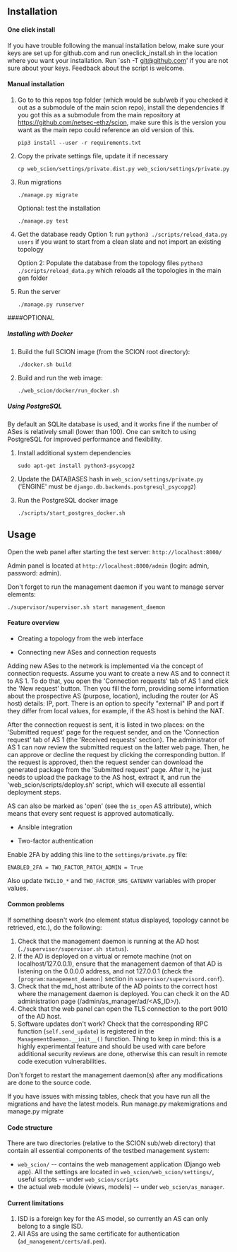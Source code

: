## Installation

#### One click install

If you have trouble following the manual installation below, make sure your keys are set up for github.com and run oneclick_install.sh in the location where you want your installation.
Run `ssh -T git@github.com' if you are not sure about your keys.
Feedback about the script is welcome.

#### Manual installation

1. Go to to this repos top folder (which would be sub/web if you checked it out as a submodule of the main scion repo), install the dependencies
    If you got this as a submodule from the main repository at https://github.com/netsec-ethz/scion, make sure this is the version you want as the main repo could reference an old version of this.

    `pip3 install --user -r requirements.txt`

2. Copy the private settings file, update it if necessary

    `cp web_scion/settings/private.dist.py web_scion/settings/private.py`

2. Run migrations

    `./manage.py migrate`

    Optional: test the installation

    `./manage.py test`

3. Get the database ready
    Option 1: run `python3 ./scripts/reload_data.py users` if you want to start from a clean slate and not import an existing topology

    Option 2: Populate the database from the topology files
    `python3 ./scripts/reload_data.py` which reloads all the topologies in the main gen folder

4. Run the server

    `./manage.py runserver`


####OPTIONAL
##### Installing with Docker

1. Build the full SCION image (from the SCION root directory):

    `./docker.sh build`

2. Build and run the web image:

    `./web_scion/docker/run_docker.sh`

##### Using PostgreSQL

By default an SQLite database is used, and it works fine if the number of ASes is relatively small (lower than 100). One can switch to using PostgreSQL for improved performance and flexibility.

1. Install additional system dependencies

    `sudo apt-get install python3-psycopg2`

2. Update the DATABASES hash in `web_scion/settings/private.py` ('ENGINE' must be `django.db.backends.postgresql_psycopg2`)

3. Run the PostgreSQL docker image

    `./scripts/start_postgres_docker.sh`

## Usage

 Open the web panel after starting the test server: `http://localhost:8000/`

 Admin panel is located at `http://localhost:8000/admin` (login: admin, password: admin).

 Don't forget to run the management daemon if you want to manage server elements:

    ./supervisor/supervisor.sh start management_daemon


#### Feature overview

* Creating a topology from the web interface

* Connecting new ASes and connection requests

Adding new ASes to the network is implemented via the concept of connection requests. Assume you want to create a new AS and to connect it to AS 1. To do that, you open the 'Connection requests' tab of AS 1 and click the 'New request' button. Then you fill the form, providing some information about the prospective AS (purpose, location), including the router (or AS host) details: IP, port. There is an option to specify "external" IP and port if they differ from local values, for example, if the AS host is behind the NAT.

After the connection request is sent, it is listed in two places: on the 'Submitted request' page for the request sender, and on the 'Connection request' tab of AS 1 (the 'Received requests' section). The administrator of AS 1 can now review the submitted request on the latter web page. Then, he can approve or decline the request by clicking the corresponding button. If the request is approved, then the request sender can download the generated package from the 'Submitted request' page. After it, he just needs to upload the package to the AS host, extract it, and run the 'web_scion/scripts/deploy.sh' script, which will execute all essential deployment steps.

AS can also be marked as 'open' (see the `is_open` AS attribute), which means that every sent request is approved automatically.

* Ansible integration

* Two-factor authentication

Enable 2FA by adding this line to the `settings/private.py` file:

```
ENABLED_2FA = TWO_FACTOR_PATCH_ADMIN = True

```

Also update `TWILIO_*` and `TWO_FACTOR_SMS_GATEWAY` variables with proper values.

#### Common problems

If something doesn't work (no element status displayed, topology cannot be retrieved, etc.), do the following:

1. Check that the management daemon is running at the AD host (`./supervisor/supervisor.sh status`).
2. If the AD is deployed on a virtual or remote machine (not on localhost/127.0.0.1), ensure that the management daemon of that AD is listening on the 0.0.0.0 address, and not 127.0.0.1 (check the `[program:management_daemon]` section in `supervisor/supervisord.conf`).
3. Check that the md_host attribute of the AD points to the correct host where the management daemon is deployed. You can check it on the AD administration page (/admin/as_manager/ad/<AS_ID>/).
4. Check that the web panel can open the TLS connection to the port 9010 of the AD host.
5. Software updates don't work? Check that the corresponding RPC function (`self.send_update`) is registered in the `ManagementDaemon.__init__()` function. Thing to keep in mind: this is a highly experimental feature and should be used with care before additional security reviews are done, otherwise this can result in remote code execution vulnerabilities.

Don't forget to restart the management daemon(s) after any modifications are done to the source code.

If you have issues with missing tables, check that you have run all the migrations and have the latest models.
Run manage.py makemigrations
and manage.py migrate

#### Code structure

There are two directories (relative to the SCION sub/web directory) that contain all essential components of the testbed management system:

* `web_scion/` -- contains the web management application (Django web app). All the settings are located in `web_scion/web_scion/settings/`, useful scripts -- under `web_scion/scripts`
* the actual web module (views, models) -- under `web_scion/as_manager`.

#### Current limitations

1. ISD is a foreign key for the AS model, so currently an AS can only belong to a single ISD.
2. All ASs are using the same certificate for authentication (`ad_management/certs/ad.pem`).

